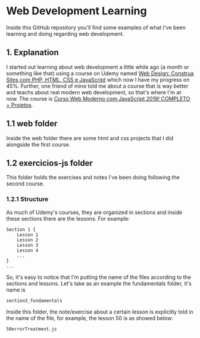 # Web Development Learning
Inside this GitHub repository you'll find some examples of what I've been learning and doing regarding web development.

## 1. Explanation
I started out learning about web development a little while ago (a month or something like that) using a course on Udemy named [Web Design: Construa Sites com PHP, HTML, CSS e JavaScript](https://www.udemy.com/programacao-web-para-divulgacao-cientifica/) which now I have my progress on 45%.
Further, one friend of mine told me about a course that is way better and teachs about real modern web development, so that's where I'm at now. The course is [Curso Web Moderno com JavaScript 2019! COMPLETO + Projetos](https://www.udemy.com/curso-web/).

## 1.1 web folder 
Inside the web folder there are some html and css projects that I did alongside the first course.

## 1.2 exercicios-js folder 
This folder holds the exercises and notes I've been doing following the second course.
### 1.2.1 Structure
As much of Udemy's courses, they are organized in sections and inside these sections there are the lessons. For example: 
```
Section 1 {
	Lesson 1
	Lesson 2
	Lesson 3
	Lesson 4
	...
}
...
```
So, it's easy to notice that I'm putting the name of the files according to the sections and lessons. Let's take as an example the fundamentals folder, it's name is
```
section3_fundamentals
```
Inside this folder, the note/exercise about a certain lesson is explicitly told in the name of the file, for example, the lesson 50 is as showed below:
```
50errorTreatment.js
```
